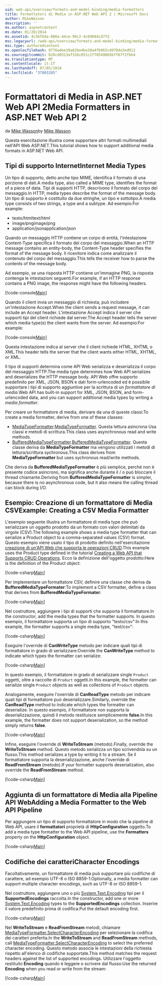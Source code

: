 ```yaml
---
uid: web-api/overview/formats-and-model-binding/media-formatters
title: Formattatori di Media in ASP.NET Web API 2 | Microsoft Docs
author: MikeWasson
description: ''
ms.author: aspnetcontent
ms.date: 01/20/2014
ms.assetid: 4c56f64a-086a-44ce-99c2-4c69604cd7fd
msc.legacyurl: /web-api/overview/formats-and-model-binding/media-formatters
msc.type: authoredcontent
ms.openlocfilehash: 9776adee19a62be4be38a4fb963c4978da3ed912
ms.sourcegitcommit: b28cd0313af316c051c2ff8549865bff67f2fbb4
ms.translationtype: MT
ms.contentlocale: it-IT
ms.lasthandoff: 07/05/2018
ms.locfileid: "37803285"
---
```

<a name="media-formatters-in-aspnet-web-api-2"></a><span data-ttu-id="bf5ee-102">Formattatori di Media in ASP.NET Web API 2</span><span class="sxs-lookup"><span data-stu-id="bf5ee-102">Media Formatters in ASP.NET Web API 2</span></span>
====================
<span data-ttu-id="bf5ee-103">da [Mike Wasson](https://github.com/MikeWasson)</span><span class="sxs-lookup"><span data-stu-id="bf5ee-103">by [Mike Wasson](https://github.com/MikeWasson)</span></span>

<span data-ttu-id="bf5ee-104">Questa esercitazione illustra come supportare altri formati multimediali nell'API Web ASP.NET.</span><span class="sxs-lookup"><span data-stu-id="bf5ee-104">This tutorial shows how to support additional media formats in ASP.NET Web API.</span></span>

## <a name="internet-media-types"></a><span data-ttu-id="bf5ee-105">Tipi di supporto Internet</span><span class="sxs-lookup"><span data-stu-id="bf5ee-105">Internet Media Types</span></span>

<span data-ttu-id="bf5ee-106">Un tipo di supporto, detto anche tipo MIME, identifica il formato di una porzione di dati.</span><span class="sxs-lookup"><span data-stu-id="bf5ee-106">A media type, also called a MIME type, identifies the format of a piece of data.</span></span> <span data-ttu-id="bf5ee-107">Tipi di supporti HTTP, descrivono il formato del corpo del messaggio.</span><span class="sxs-lookup"><span data-stu-id="bf5ee-107">In HTTP, media types describe the format of the message body.</span></span> <span data-ttu-id="bf5ee-108">Un tipo di supporto è costituito da due stringhe, un tipo e sottotipo.</span><span class="sxs-lookup"><span data-stu-id="bf5ee-108">A media type consists of two strings, a type and a subtype.</span></span> <span data-ttu-id="bf5ee-109">Ad esempio:</span><span class="sxs-lookup"><span data-stu-id="bf5ee-109">For example:</span></span>

- <span data-ttu-id="bf5ee-110">testo/html</span><span class="sxs-lookup"><span data-stu-id="bf5ee-110">text/html</span></span>
- <span data-ttu-id="bf5ee-111">image/png</span><span class="sxs-lookup"><span data-stu-id="bf5ee-111">image/png</span></span>
- <span data-ttu-id="bf5ee-112">application/json</span><span class="sxs-lookup"><span data-stu-id="bf5ee-112">application/json</span></span>

<span data-ttu-id="bf5ee-113">Quando un messaggio HTTP contiene un corpo di entità, l'intestazione Content-Type specifica il formato del corpo del messaggio.</span><span class="sxs-lookup"><span data-stu-id="bf5ee-113">When an HTTP message contains an entity-body, the Content-Type header specifies the format of the message body.</span></span> <span data-ttu-id="bf5ee-114">Il ricevitore indica come analizzare il contenuto del corpo del messaggio.</span><span class="sxs-lookup"><span data-stu-id="bf5ee-114">This tells the receiver how to parse the contents of the message body.</span></span>

<span data-ttu-id="bf5ee-115">Ad esempio, se una risposta HTTP contiene un'immagine PNG, la risposta contenga le intestazioni seguenti.</span><span class="sxs-lookup"><span data-stu-id="bf5ee-115">For example, if an HTTP response contains a PNG image, the response might have the following headers.</span></span>

[!code-console[Main](media-formatters/samples/sample1.cmd)]

<span data-ttu-id="bf5ee-116">Quando il client invia un messaggio di richiesta, può includere un'intestazione Accept.</span><span class="sxs-lookup"><span data-stu-id="bf5ee-116">When the client sends a request message, it can include an Accept header.</span></span> <span data-ttu-id="bf5ee-117">L'intestazione Accept indica il server che supporti tipi del client richiede dal server.</span><span class="sxs-lookup"><span data-stu-id="bf5ee-117">The Accept header tells the server which media type(s) the client wants from the server.</span></span> <span data-ttu-id="bf5ee-118">Ad esempio:</span><span class="sxs-lookup"><span data-stu-id="bf5ee-118">For example:</span></span>

[!code-console[Main](media-formatters/samples/sample2.cmd)]

<span data-ttu-id="bf5ee-119">Questa intestazione indica al server che il client richiede HTML, XHTML o XML.</span><span class="sxs-lookup"><span data-stu-id="bf5ee-119">This header tells the server that the client wants either HTML, XHTML, or XML.</span></span>

<span data-ttu-id="bf5ee-120">Il tipo di supporti determina come API Web serializza e deserializza il corpo del messaggio HTTP.</span><span class="sxs-lookup"><span data-stu-id="bf5ee-120">The media type determines how Web API serializes and deserializes the HTTP message body.</span></span> <span data-ttu-id="bf5ee-121">API Web offre supporto predefinito per XML, JSON, BSON e dati form-urlencoded ed è possibile supportare i tipi di supporto aggiuntive per la scrittura di un *formattatore di media*.</span><span class="sxs-lookup"><span data-stu-id="bf5ee-121">Web API has built-in support for XML, JSON, BSON, and form-urlencoded data, and you can support additional media types by writing a *media formatter*.</span></span>

<span data-ttu-id="bf5ee-122">Per creare un formattatore di media, derivare da una di queste classi:</span><span class="sxs-lookup"><span data-stu-id="bf5ee-122">To create a media formatter, derive from one of these classes:</span></span>

- <span data-ttu-id="bf5ee-123">[MediaTypeFormatter](https://msdn.microsoft.com/library/system.net.http.formatting.mediatypeformatter.aspx).</span><span class="sxs-lookup"><span data-stu-id="bf5ee-123">[MediaTypeFormatter](https://msdn.microsoft.com/library/system.net.http.formatting.mediatypeformatter.aspx).</span></span> <span data-ttu-id="bf5ee-124">Questa lettura asincrona Usa classi e metodi di scrittura.</span><span class="sxs-lookup"><span data-stu-id="bf5ee-124">This class uses asynchronous read and write methods.</span></span>
- <span data-ttu-id="bf5ee-125">[BufferedMediaTypeFormatter](https://msdn.microsoft.com/library/system.net.http.formatting.bufferedmediatypeformatter.aspx).</span><span class="sxs-lookup"><span data-stu-id="bf5ee-125">[BufferedMediaTypeFormatter](https://msdn.microsoft.com/library/system.net.http.formatting.bufferedmediatypeformatter.aspx).</span></span> <span data-ttu-id="bf5ee-126">Questa classe deriva da **MediaTypeFormatter** ma vengono utilizzati i metodi di lettura/scrittura sychronous.</span><span class="sxs-lookup"><span data-stu-id="bf5ee-126">This class derives from **MediaTypeFormatter** but uses sychronous read/write methods.</span></span>

<span data-ttu-id="bf5ee-127">Che deriva da **BufferedMediaTypeFormatter** è più semplice, perché non è presente codice asincrono, ma significa anche durante il / o può bloccare il thread chiamante.</span><span class="sxs-lookup"><span data-stu-id="bf5ee-127">Deriving from **BufferedMediaTypeFormatter** is simpler, because there is no asynchronous code, but it also means the calling thread can block during I/O.</span></span>

## <a name="example-creating-a-csv-media-formatter"></a><span data-ttu-id="bf5ee-128">Esempio: Creazione di un formattatore di Media CSV</span><span class="sxs-lookup"><span data-stu-id="bf5ee-128">Example: Creating a CSV Media Formatter</span></span>

<span data-ttu-id="bf5ee-129">L'esempio seguente illustra un formattatore di media type che può serializzare un oggetto prodotto da un formato con valori delimitati da virgole (CSV).</span><span class="sxs-lookup"><span data-stu-id="bf5ee-129">The following example shows a media type formatter that can serialize a Product object to a comma-separated values (CSV) format.</span></span> <span data-ttu-id="bf5ee-130">Questo esempio viene usato il tipo di prodotto definito nell'esercitazione [creazione di un'API Web che supporta le operazioni CRUD](../older-versions/creating-a-web-api-that-supports-crud-operations.md).</span><span class="sxs-lookup"><span data-stu-id="bf5ee-130">This example uses the Product type defined in the tutorial [Creating a Web API that Supports CRUD Operations](../older-versions/creating-a-web-api-that-supports-crud-operations.md).</span></span> <span data-ttu-id="bf5ee-131">Ecco la definizione dell'oggetto prodotto:</span><span class="sxs-lookup"><span data-stu-id="bf5ee-131">Here is the definition of the Product object:</span></span>

[!code-csharp[Main](media-formatters/samples/sample3.cs)]

<span data-ttu-id="bf5ee-132">Per implementare un formattatore CSV, definire una classe che deriva da **BufferedMediaTypeFormater**:</span><span class="sxs-lookup"><span data-stu-id="bf5ee-132">To implement a CSV formatter, define a class that derives from **BufferedMediaTypeFormater**:</span></span>

[!code-csharp[Main](media-formatters/samples/sample4.cs)]

<span data-ttu-id="bf5ee-133">Nel costruttore, aggiungere i tipi di supporti che supporta il formattatore.</span><span class="sxs-lookup"><span data-stu-id="bf5ee-133">In the constructor, add the media types that the formatter supports.</span></span> <span data-ttu-id="bf5ee-134">In questo esempio, il formattatore supporta un tipo di supporto &quot;testo/csv&quot;:</span><span class="sxs-lookup"><span data-stu-id="bf5ee-134">In this example, the formatter supports a single media type, &quot;text/csv&quot;:</span></span>

[!code-csharp[Main](media-formatters/samples/sample5.cs)]

<span data-ttu-id="bf5ee-135">Eseguire l'override di **CanWriteType** metodo per indicare quali tipi di formattatore in grado di serializzare:</span><span class="sxs-lookup"><span data-stu-id="bf5ee-135">Override the **CanWriteType** method to indicate which types the formatter can serialize:</span></span>

[!code-csharp[Main](media-formatters/samples/sample6.cs)]

<span data-ttu-id="bf5ee-136">In questo esempio, il formattatore in grado di serializzare single `Product` oggetti, oltre a raccolte di `Product` oggetti.</span><span class="sxs-lookup"><span data-stu-id="bf5ee-136">In this example, the formatter can serialize single `Product` objects as well as collections of `Product` objects.</span></span>

<span data-ttu-id="bf5ee-137">Analogamente, eseguire l'override di **CanReadType** metodo per indicare quali tipi di formattatore può deserializzare.</span><span class="sxs-lookup"><span data-stu-id="bf5ee-137">Similarly, override the **CanReadType** method to indicate which types the formatter can deserialize.</span></span> <span data-ttu-id="bf5ee-138">In questo esempio, il formattatore non supporta la deserializzazione, quindi il metodo restituisce semplicemente **false**.</span><span class="sxs-lookup"><span data-stu-id="bf5ee-138">In this example, the formatter does not support deserialization, so the method simply returns **false**.</span></span>

[!code-csharp[Main](media-formatters/samples/sample7.cs)]

<span data-ttu-id="bf5ee-139">Infine, eseguire l'override di **WriteToStream** (metodo).</span><span class="sxs-lookup"><span data-stu-id="bf5ee-139">Finally, override the **WriteToStream** method.</span></span> <span data-ttu-id="bf5ee-140">Questo metodo serializza un tipo scrivendola su un flusso.</span><span class="sxs-lookup"><span data-stu-id="bf5ee-140">This method serializes a type by writing it to a stream.</span></span> <span data-ttu-id="bf5ee-141">Se il formattatore supporta la deserializzazione, anche l'override di **ReadFromStream** (metodo).</span><span class="sxs-lookup"><span data-stu-id="bf5ee-141">If your formatter supports deserialization, also override the **ReadFromStream** method.</span></span>

[!code-csharp[Main](media-formatters/samples/sample8.cs)]

## <a name="adding-a-media-formatter-to-the-web-api-pipeline"></a><span data-ttu-id="bf5ee-142">Aggiunta di un formattatore di Media alla Pipeline API Web</span><span class="sxs-lookup"><span data-stu-id="bf5ee-142">Adding a Media Formatter to the Web API Pipeline</span></span>

<span data-ttu-id="bf5ee-143">Per aggiungere un tipo di supporto formattatore in modo che la pipeline di Web API, usare il **formattatori** proprietà di **HttpConfiguration** oggetto.</span><span class="sxs-lookup"><span data-stu-id="bf5ee-143">To add a media type formatter to the Web API pipeline, use the **Formatters** property on the **HttpConfiguration** object.</span></span>

[!code-csharp[Main](media-formatters/samples/sample9.cs)]

## <a name="character-encodings"></a><span data-ttu-id="bf5ee-144">Codifiche dei caratteri</span><span class="sxs-lookup"><span data-stu-id="bf5ee-144">Character Encodings</span></span>

<span data-ttu-id="bf5ee-145">Facoltativamente, un formattatore di media può supportare più codifiche di carattere, ad esempio UTF-8 o ISO 8859-1.</span><span class="sxs-lookup"><span data-stu-id="bf5ee-145">Optionally, a media formatter can support multiple character encodings, such as UTF-8 or ISO 8859-1.</span></span>

<span data-ttu-id="bf5ee-146">Nel costruttore, aggiungere uno o più [System.Text.Encoding](https://msdn.microsoft.com/library/system.text.encoding.aspx) tipi per il **SupportedEncodings** raccolta.</span><span class="sxs-lookup"><span data-stu-id="bf5ee-146">In the constructor, add one or more [System.Text.Encoding](https://msdn.microsoft.com/library/system.text.encoding.aspx) types to the **SupportedEncodings** collection.</span></span> <span data-ttu-id="bf5ee-147">Inserire il valore predefinito prima di codifica.</span><span class="sxs-lookup"><span data-stu-id="bf5ee-147">Put the default encoding first.</span></span>

[!code-csharp[Main](media-formatters/samples/sample10.cs?highlight=6-7)]

<span data-ttu-id="bf5ee-148">Nel **WriteToStream** e **ReadFromStream** metodi, chiamare [MediaTypeFormatter.SelectCharacterEncoding](https://msdn.microsoft.com/library/hh969054.aspx) per selezionare la codifica dei caratteri preferita.</span><span class="sxs-lookup"><span data-stu-id="bf5ee-148">In the **WriteToStream** and **ReadFromStream** methods, call [MediaTypeFormatter.SelectCharacterEncoding](https://msdn.microsoft.com/library/hh969054.aspx) to select the preferred character encoding.</span></span> <span data-ttu-id="bf5ee-149">Questo metodo associa le intestazioni della richiesta rispetto all'elenco di codifiche supportate.</span><span class="sxs-lookup"><span data-stu-id="bf5ee-149">This method matches the request headers against the list of supported encodings.</span></span> <span data-ttu-id="bf5ee-150">Utilizzare l'oggetto restituito **Encoding** quando è leggere o scrivere dal flusso:</span><span class="sxs-lookup"><span data-stu-id="bf5ee-150">Use the returned **Encoding** when you read or write from the stream:</span></span>

[!code-csharp[Main](media-formatters/samples/sample11.cs?highlight=3,5)]
